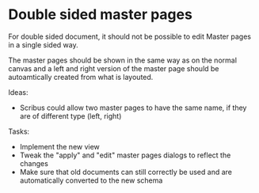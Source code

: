 # Double sided master pages

For double sided document, it should not be possible to edit Master pages in a single sided way.

The master pages should be shown in the same way as on the normal canvas and a left and right version of the master page should be autoamtically created from what is layouted.

Ideas:
- Scribus could allow two master pages to have the same name, if they are of different type (left, right)

Tasks:
- Implement the new view
- Tweak the "apply" and "edit" master pages dialogs to reflect the changes
- Make sure that old documents can still correctly be used and are automatically converted to the new schema
